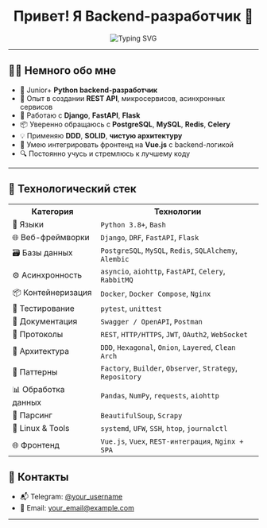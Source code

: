 <h1 align="center">Привет! Я Backend-разработчик 👋</h1>

<p align="center">
  <img src="https://readme-typing-svg.herokuapp.com?font=Fira+Code&size=22&pause=1000&color=F78C6B&center=true&vCenter=true&width=435&lines=Python+Backend+Developer+%F0%9F%90%8D;REST+API+%7C+Django+%7C+FastAPI+%7C+Flask+%7C+Vue.js;Clean+Architecture+%7C+DDD+%7C+SOLID+%F0%9F%92%A1;Open+to+collaboration+%F0%9F%92%AC" alt="Typing SVG" />
</p>

---

## 👨‍💻 Немного обо мне

- 🔹 Junior+ **Python backend-разработчик**
- 🚀 Опыт в создании **REST API**, микросервисов, асинхронных сервисов
- 🧠 Работаю с **Django**, **FastAPI**, **Flask**
- 📦 Уверенно обращаюсь с **PostgreSQL**, **MySQL**, **Redis**, **Celery**
- 💡 Применяю **DDD**, **SOLID**, **чистую архитектуру**
- 🤝 Умею интегрировать фронтенд на **Vue.js** с backend-логикой
- 🔍 Постоянно учусь и стремлюсь к лучшему коду

---

## 🧰 Технологический стек

<table>
  <tr>
    <th>Категория</th>
    <th>Технологии</th>
  </tr>
  <tr>
    <td>🐍 Языки</td>
    <td><code>Python 3.8+</code>, <code>Bash</code></td>
  </tr>
  <tr>
    <td>🌐 Веб-фреймворки</td>
    <td><code>Django</code>, <code>DRF</code>, <code>FastAPI</code>, <code>Flask</code></td>
  </tr>
  <tr>
    <td>🗃️ Базы данных</td>
    <td><code>PostgreSQL</code>, <code>MySQL</code>, <code>Redis</code>, <code>SQLAlchemy</code>, <code>Alembic</code></td>
  </tr>
  <tr>
    <td>⚙️ Асинхронность</td>
    <td><code>asyncio</code>, <code>aiohttp</code>, <code>FastAPI</code>, <code>Celery</code>, <code>RabbitMQ</code></td>
  </tr>
  <tr>
    <td>📦 Контейнеризация</td>
    <td><code>Docker</code>, <code>Docker Compose</code>, <code>Nginx</code></td>
  </tr>
  <tr>
    <td>🧪 Тестирование</td>
    <td><code>pytest</code>, <code>unittest</code></td>
  </tr>
  <tr>
    <td>📜 Документация</td>
    <td><code>Swagger / OpenAPI</code>, <code>Postman</code></td>
  </tr>
  <tr>
    <td>🔐 Протоколы</td>
    <td><code>REST</code>, <code>HTTP/HTTPS</code>, <code>JWT</code>, <code>OAuth2</code>, <code>WebSocket</code></td>
  </tr>
  <tr>
    <td>🧱 Архитектура</td>
    <td><code>DDD</code>, <code>Hexagonal</code>, <code>Onion</code>, <code>Layered</code>, <code>Clean Arch</code></td>
  </tr>
  <tr>
    <td>🧩 Паттерны</td>
    <td><code>Factory</code>, <code>Builder</code>, <code>Observer</code>, <code>Strategy</code>, <code>Repository</code></td>
  </tr>
  <tr>
    <td>📊 Обработка данных</td>
    <td><code>Pandas</code>, <code>NumPy</code>, <code>requests</code>, <code>aiohttp</code></td>
  </tr>
  <tr>
    <td>🧲 Парсинг</td>
    <td><code>BeautifulSoup</code>, <code>Scrapy</code></td>
  </tr>
  <tr>
    <td>🧠 Linux & Tools</td>
    <td><code>systemd</code>, <code>UFW</code>, <code>SSH</code>, <code>htop</code>, <code>journalctl</code></td>
  </tr>
  <tr>
    <td>🌐 Фронтенд</td>
    <td><code>Vue.js</code>, <code>Vuex</code>, <code>REST-интеграция</code>, <code>Nginx + SPA</code></td>
  </tr>
</table>

## 💬 Контакты

- 📬 Telegram: [@your_username](https://t.me/your_username)
- 📧 Email: your_email@example.com

---

